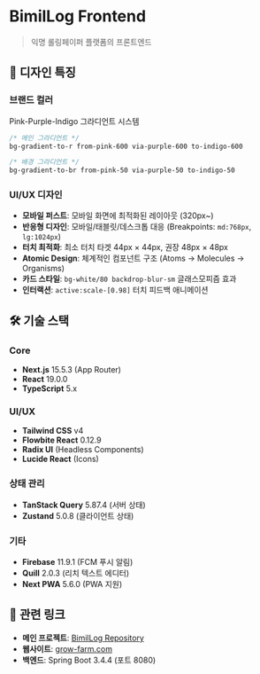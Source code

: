 # BimilLog Frontend

> 익명 롤링페이퍼 플랫폼의 프론트엔드


## 🎨 디자인 특징

### 브랜드 컬러

Pink-Purple-Indigo 그라디언트 시스템

```css
/* 메인 그라디언트 */
bg-gradient-to-r from-pink-600 via-purple-600 to-indigo-600

/* 배경 그라디언트 */
bg-gradient-to-br from-pink-50 via-purple-50 to-indigo-50
```

### UI/UX 디자인

- **모바일 퍼스트**: 모바일 화면에 최적화된 레이아웃 (320px~)
- **반응형 디자인**: 모바일/태블릿/데스크톱 대응 (Breakpoints: `md:768px`, `lg:1024px`)
- **터치 최적화**: 최소 터치 타겟 44px × 44px, 권장 48px × 48px
- **Atomic Design**: 체계적인 컴포넌트 구조 (Atoms → Molecules → Organisms)
- **카드 스타일**: `bg-white/80 backdrop-blur-sm` 글래스모피즘 효과
- **인터랙션**: `active:scale-[0.98]` 터치 피드백 애니메이션

## 🛠️ 기술 스택

### Core
- **Next.js** 15.5.3 (App Router)
- **React** 19.0.0
- **TypeScript** 5.x

### UI/UX
- **Tailwind CSS** v4
- **Flowbite React** 0.12.9
- **Radix UI** (Headless Components)
- **Lucide React** (Icons)

### 상태 관리
- **TanStack Query** 5.87.4 (서버 상태)
- **Zustand** 5.0.8 (클라이언트 상태)

### 기타
- **Firebase** 11.9.1 (FCM 푸시 알림)
- **Quill** 2.0.3 (리치 텍스트 에디터)
- **Next PWA** 5.6.0 (PWA 지원)

## 🔗 관련 링크

- **메인 프로젝트**: [BimilLog Repository](../)
- **웹사이트**: [grow-farm.com](https://grow-farm.com)
- **백엔드**: Spring Boot 3.4.4 (포트 8080)
